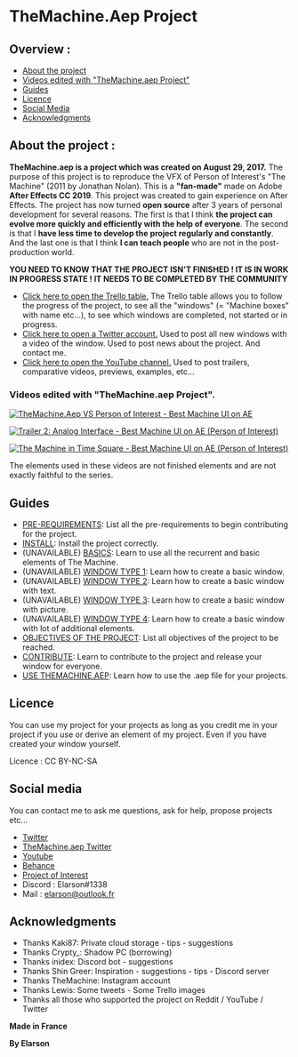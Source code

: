 # TheMachine.Aep Project

## Overview :

- [About the project](https://github.com/Elarson31/TheMachine.Aep-Project#about-the-project-)
- [Videos edited with "TheMachine.aep Project"](https://github.com/Elarson31/TheMachine.Aep-Project#videos-edited-with-themachineaep-project)
- [Guides](https://github.com/Elarson31/TheMachine.Aep-Project#guides)
- [Licence](https://github.com/Elarson31/TheMachine.Aep-Project#licence)
- [Social Media](https://github.com/Elarson31/TheMachine.aep-Project#social-media)
- [Acknowledgments](https://github.com/Elarson31/TheMachine.aep-Project#acknowledgments)

## About the project :
  **TheMachine.aep is a project which was created on August 29, 2017.** The purpose of this project is to reproduce the VFX of Person of Interest's "The Machine" (2011 by Jonathan Nolan). This is a **"fan-made"** made on Adobe **After Effects CC 2019**. This project was created to gain experience on After Effects. The project has now turned **open source** after 3 years of personal development for several reasons. The first is that I think **the project can evolve more quickly and efficiently with the help of everyone**. The second is that I **have less time to develop the project regularly and constantly**. And the last one is that I think **I can teach people** who are not in the post-production world.
  
  **YOU NEED TO KNOW THAT THE PROJECT ISN'T FINISHED ! IT IS IN WORK IN PROGRESS STATE ! IT NEEDS TO BE COMPLETED BY THE COMMUNITY**

- [Click here to open the Trello table.](http://bit.ly/2kLV4TU) The Trello table allows you to follow the progress of the project, to see all the "windows" (= "Machine boxes" with name etc...), to see which windows are completed, not started or in progress.
- [Click here to open a Twitter account.](http://bit.ly/2kgbzY0) Used to post all new windows with a video of the window. Used to post news about the project. And contact me.
- [Click here to open the YouTube channel.](http://bit.ly/2miAJWJ) Used to post trailers, comparative videos, previews, examples, etc...

### Videos edited with "TheMachine.aep Project".
[![TheMachine.Aep VS Person of Interest - Best Machine UI on AE](https://video-to-markdown.netlify.com/.netlify/functions/image?url=https%3A%2F%2Fwww.youtube.com%2Fwatch%3Fv%3DcXoLtMBlLkM)](https://www.youtube.com/watch?v=cXoLtMBlLkM "TheMachine.Aep VS Person of Interest - Best Machine UI on AE")

[![Trailer 2: Analog Interface - Best Machine UI on AE (Person of Interest)](https://video-to-markdown.netlify.com/.netlify/functions/image?url=https%3A%2F%2Fwww.youtube.com%2Fwatch%3Fv%3DnSSgHHyqp-w)](https://www.youtube.com/watch?v=nSSgHHyqp-w "Trailer 2: Analog Interface - Best Machine UI on AE (Person of Interest)")

[![The Machine in Time Square - Best Machine UI on AE (Person of Interest)](https://video-to-markdown.netlify.com/.netlify/functions/image?url=https%3A%2F%2Fwww.youtube.com%2Fwatch%3Fv%3DH5XdqFzLxRQ)](https://www.youtube.com/watch?v=H5XdqFzLxRQ "The Machine in Time Square - Best Machine UI on AE (Person of Interest)")

The elements used in these videos are not finished elements and are not exactly faithful to the series. 

## Guides

- [PRE-REQUIREMENTS](https://github.com/Elarson31/TheMachine.aep-Project/blob/master/Guides/Pre-requirements.md): List all the pre-requirements to begin contributing for the project.
- [INSTALL](https://github.com/Elarson31/TheMachine.aep-Project/blob/master/Guides/Install.md): Install the project correctly.
- (UNAVAILABLE) [BASICS](): Learn to use all the recurrent and basic elements of The Machine.
- (UNAVAILABLE) [WINDOW TYPE 1](): Learn how to create a basic window.
- (UNAVAILABLE) [WINDOW TYPE 2](): Learn how to create a basic window with text.
- (UNAVAILABLE) [WINDOW TYPE 3](): Learn how to create a basic window with picture.
- (UNAVAILABLE) [WINDOW TYPE 4](): Learn how to create a basic window with lot of additional elements.
- [OBJECTIVES OF THE PROJECT](): List all objectives of the project to be reached.
- [CONTRIBUTE](): Learn to contribute to the project and release your window for everyone.
- [USE THEMACHINE.AEP](): Learn how to use the .aep file for your projects.

## Licence
You can use my project for your projects as long as you credit me in your project if you use or derive an element of my project. Even if you have created your window yourself.

Licence : CC BY-NC-SA

## Social media
You can contact me to ask me questions, ask for help, propose projects etc...
- [Twitter](https://twitter.com/Elarson_)
- [TheMachine.aep Twitter](https://twitter.com/TheMachine_aep)
- [Youtube](https://www.youtube.com/channel/UCxtnba6n4iMFFZ_k2ld2LRA)
- [Behance](https://www.behance.net/elarson_)
- [Project of Interest](https://thornhill-utilities.com/)
- Discord : Elarson#1338
- Mail : elarson@outlook.fr

## Acknowledgments
- Thanks Kaki87: Private cloud storage - tips - suggestions
- Thanks Crypty_: Shadow PC (borrowing)
- Thanks inidex: Discord bot - suggestions
- Thanks Shin Greer: Inspiration - suggestions - tips - Discord server
- Thanks TheMachine: Instagram account
- Thanks Lewis: Some tweets - Some Trello images
- Thanks all those who supported the project on Reddit / YouTube / Twitter


**Made in France**

**By Elarson**

